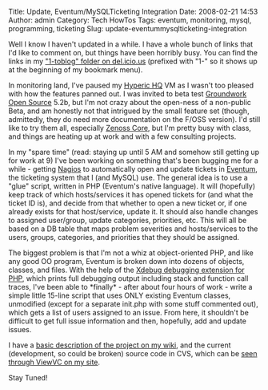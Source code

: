 Title: Update, Eventum/MySQLTicketing Integration
Date: 2008-02-21 14:53
Author: admin
Category: Tech HowTos
Tags: eventum, monitoring, mysql, programming, ticketing
Slug: update-eventummysqlticketing-integration

Well I know I haven't updated in a while. I have a whole bunch of links
that I'd like to comment on, but things have been horribly busy. You can
find the links in my ["1-toblog" folder on del.icio.us][] (prefixed with
"1-" so it shows up at the beginning of my bookmark menu).

In monitoring land, I've paused my [Hyperic HQ][] VM as I wasn't too
pleased with how the features panned out. I was invited to beta test
[Groundwork Open Source][] 5.2b, but I'm not crazy about the open-ness
of a non-public Beta, and am honestly not that intrigued by the small
feature set (though, admittedly, they do need more documentation on the
F/OSS version). I'd still like to try them all, especially [Zenoss
Core][], but I'm pretty busy with class, and things are heating up at
work and with a few consulting projects.

In my "spare time" (read: staying up until 5 AM and somehow still
getting up for work at 9) I've been working on something that's been
bugging me for a while - getting [Nagios][] to automatically open and
update tickets in [Eventum][], the ticketing system that I (and MySQL)
use. The general idea is to use a "glue" script, written in PHP
(Eventum's native language). It will (hopefully) keep track of which
hosts/services it has opened tickets for (and what the ticket ID is),
and decide from that whether to open a new ticket or, if one already
exists for that host/service, update it. It should also handle changes
to assigned user/group, update categories, priorities, etc. This will
all be based on a DB table that maps problem severities and
hosts/services to the users, groups, categories, and priorities that
they should be assigned.

The biggest problem is that I'm not a whiz at object-oriented PHP, and
like any good OO program, Eventum is broken down into dozens of objects,
classes, and files. With the help of the [Xdebug debugging extension for
PHP][], which prints full debugging output including stack and function
call traces, I've been able to \*finally\* - after about four hours of
work - write a simple little 15-line script that uses ONLY existing
Eventum classes, unmodified (except for a separate init.php with some
stuff commented out), which gets a list of users assigned to an issue.
From here, it shouldn't be difficult to get full issue information and
then, hopefully, add and update issues.

I have a [basic description of the project on my wiki][], and the
current (development, so could be broken) source code in CVS, which can
be [seen through ViewVC on my site][].

Stay Tuned!

  ["1-toblog" folder on del.icio.us]: http://del.icio.us/jantman/1-toblog
  [Hyperic HQ]: http://www.hyperic.com/products/hq_oss.html
  [Groundwork Open Source]: http://www.groundworkopensource.com/
  [Zenoss Core]: http://www.zenoss.com/product/core
  [Nagios]: http://www.nagios.org/
  [Eventum]: http://eventum.mysql.org
  [Xdebug debugging extension for PHP]: http://xdebug.org/
  [basic description of the project on my wiki]: http://www.jasonantman.com/wiki/index.php/Monitoring_Ticketing
  [seen through ViewVC on my site]: http://cvs.jasonantman.com/cvs/Eventum-Nagios/

